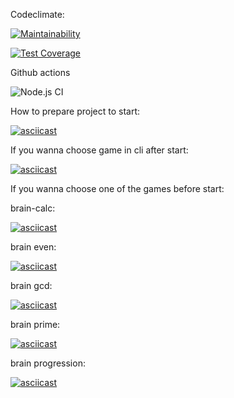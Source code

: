 Codeclimate:

[![Maintainability](https://api.codeclimate.com/v1/badges/06fa821b8629e11fcb60/maintainability)](https://codeclimate.com/github/MaximRoganov/frontend-project-lvl1/maintainability)

[![Test Coverage](https://api.codeclimate.com/v1/badges/06fa821b8629e11fcb60/test_coverage)](https://codeclimate.com/github/MaximRoganov/frontend-project-lvl1/test_coverage)

Github actions

![Node.js CI](https://github.com/MaximRoganov/frontend-project-lvl1/workflows/Node.js%20CI/badge.svg?branch=master)

How to prepare project to start:

[![asciicast](https://asciinema.org/a/H78wEFAlCQ1Px9ViQe52bPoqW.svg)](https://asciinema.org/a/H78wEFAlCQ1Px9ViQe52bPoqW)

If you wanna choose game in cli after start:

[![asciicast](https://asciinema.org/a/BL6YSQ2EJZyPeWIdp2FGsg11S.svg)](https://asciinema.org/a/BL6YSQ2EJZyPeWIdp2FGsg11S)

If you wanna choose one of the games before start:

brain-calc:

[![asciicast](https://asciinema.org/a/yikH6U6LZ8JcnLlLbIM8QyrdR.svg)](https://asciinema.org/a/yikH6U6LZ8JcnLlLbIM8QyrdR)

brain even:

[![asciicast](https://asciinema.org/a/z15h29zjS4CP1WKHpQGgLD7SN.svg)](https://asciinema.org/a/z15h29zjS4CP1WKHpQGgLD7SN)

brain gcd:

[![asciicast](https://asciinema.org/a/OcJh8J3wNnxbsHgjEL08z5mlI.svg)](https://asciinema.org/a/OcJh8J3wNnxbsHgjEL08z5mlI)

brain prime:

[![asciicast](https://asciinema.org/a/WeTACoQ9t43OBmYamIKH8M6rh.svg)](https://asciinema.org/a/WeTACoQ9t43OBmYamIKH8M6rh)

brain progression:

[![asciicast](https://asciinema.org/a/RGgpX4a3vqvKExAHry2gauqyI.svg)](https://asciinema.org/a/RGgpX4a3vqvKExAHry2gauqyI)